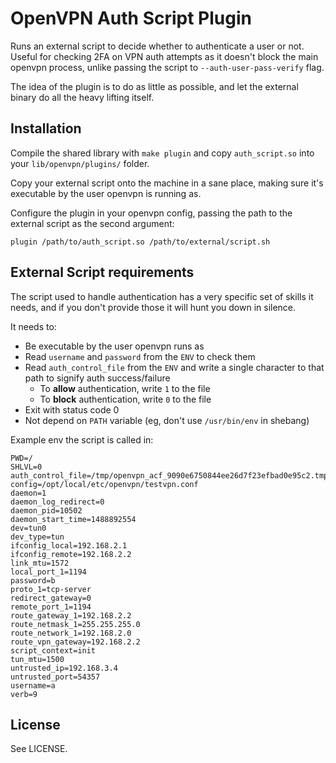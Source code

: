 # OpenVPN Auth Script Plugin

Runs an external script to decide whether to authenticate a user or not. Useful for checking 2FA on VPN auth attempts as it doesn't block the main openvpn process, unlike passing the script to `--auth-user-pass-verify` flag.

The idea of the plugin is to do as little as possible, and let the external binary do all the heavy lifting itself.

## Installation

Compile the shared library with `make plugin` and copy `auth_script.so` into your `lib/openvpn/plugins/` folder.

Copy your external script onto the machine in a sane place, making sure it's executable by the user openvpn is running as.

Configure the plugin in your openvpn config, passing the path to the external script as the second argument:

    plugin /path/to/auth_script.so /path/to/external/script.sh

## External Script requirements

The script used to handle authentication has a very specific set of skills it needs, and if you don't provide those it will hunt you down in silence.

It needs to:

* Be executable by the user openvpn runs as
* Read `username` and `password` from the `ENV` to check them
* Read `auth_control_file` from the `ENV` and write a single character to that path to signify auth success/failure
    * To **allow** authentication, write `1` to the file
    * To **block** authentication, write `0` to the file
* Exit with status code 0
* Not depend on `PATH` variable (eg, don't use `/usr/bin/env` in shebang)

Example env the script is called in:

    PWD=/
    SHLVL=0
    auth_control_file=/tmp/openvpn_acf_9090e6750844ee26d7f23efbad0e95c2.tmp
    config=/opt/local/etc/openvpn/testvpn.conf
    daemon=1
    daemon_log_redirect=0
    daemon_pid=10502
    daemon_start_time=1488892554
    dev=tun0
    dev_type=tun
    ifconfig_local=192.168.2.1
    ifconfig_remote=192.168.2.2
    link_mtu=1572
    local_port_1=1194
    password=b
    proto_1=tcp-server
    redirect_gateway=0
    remote_port_1=1194
    route_gateway_1=192.168.2.2
    route_netmask_1=255.255.255.0
    route_network_1=192.168.2.0
    route_vpn_gateway=192.168.2.2
    script_context=init
    tun_mtu=1500
    untrusted_ip=192.168.3.4
    untrusted_port=54357
    username=a
    verb=9

## License

See LICENSE.
